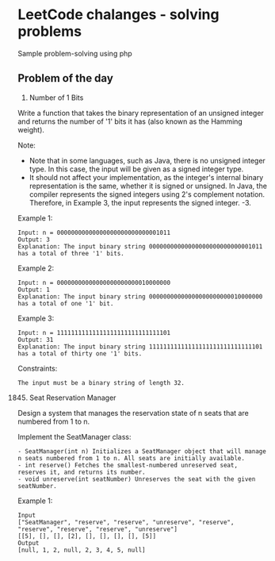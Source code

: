# LeetCode chalanges - solving problems

Sample problem-solving using php

## Problem of the day
1. Number of 1 Bits

Write a function that takes the binary representation of an unsigned integer and returns the number of '1' bits it has (also known as the Hamming weight).

Note:

- Note that in some languages, such as Java, there is no unsigned integer type. In this case, the input will be given as a signed integer type.
- It should not affect your implementation, as the integer's internal binary representation is the same, whether it is signed or unsigned.
  In Java, the compiler represents the signed integers using 2's complement notation. Therefore, in Example 3, the input represents the signed integer. -3.

Example 1:
```
Input: n = 00000000000000000000000000001011
Output: 3
Explanation: The input binary string 00000000000000000000000000001011 has a total of three '1' bits.
```

Example 2:

```
Input: n = 00000000000000000000000010000000
Output: 1
Explanation: The input binary string 00000000000000000000000010000000 has a total of one '1' bit.

```

Example 3:
```
Input: n = 11111111111111111111111111111101
Output: 31
Explanation: The input binary string 11111111111111111111111111111101 has a total of thirty one '1' bits.
```


Constraints:

    The input must be a binary string of length 32.

1845. Seat Reservation Manager

Design a system that manages the reservation state of n seats that are numbered from 1 to n.

Implement the SeatManager class:

    - SeatManager(int n) Initializes a SeatManager object that will manage n seats numbered from 1 to n. All seats are initially available.
    - int reserve() Fetches the smallest-numbered unreserved seat, reserves it, and returns its number.
    - void unreserve(int seatNumber) Unreserves the seat with the given seatNumber.

Example 1:
```
Input
["SeatManager", "reserve", "reserve", "unreserve", "reserve", "reserve", "reserve", "reserve", "unreserve"]
[[5], [], [], [2], [], [], [], [], [5]]
Output
[null, 1, 2, null, 2, 3, 4, 5, null]
```
